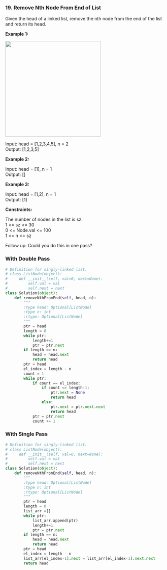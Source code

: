 ### 19. Remove Nth Node From End of List

Given the head of a linked list, remove the nth node from the end of the list and return its head.

**Example 1:**

<img src="https://assets.leetcode.com/uploads/2020/10/03/remove_ex1.jpg" width="300">

Input: head = [1,2,3,4,5], n = 2  
Output: [1,2,3,5]

**Example 2:** 

Input: head = [1], n = 1  
Output: []

**Example 3:**

Input: head = [1,2], n = 1  
Output: [1]
 

**Constraints:**

The number of nodes in the list is sz.  
1 <= sz <= 30  
0 <= Node.val <= 100  
1 <= n <= sz  
 

Follow up: Could you do this in one pass?  

### With Double Pass

```python
# Definition for singly-linked list.
# class ListNode(object):
#     def __init__(self, val=0, next=None):
#         self.val = val
#         self.next = next
class Solution(object):
    def removeNthFromEnd(self, head, n):
        """
        :type head: Optional[ListNode]
        :type n: int
        :rtype: Optional[ListNode]
        """
        ptr = head
        length = 0
        while ptr:
            length+=1
            ptr = ptr.next
        if length == n:
            head = head.next
            return head
        ptr = head
        el_index = length - n
        count = 1
        while ptr:
            if count == el_index:
                if count == length-1:
                    ptr.next = None
                    return head
                else:
                    ptr.next = ptr.next.next
                    return head
            ptr = ptr.next
            count += 1 
```

### With Single Pass

```python
# Definition for singly-linked list.
# class ListNode(object):
#     def __init__(self, val=0, next=None):
#         self.val = val
#         self.next = next
class Solution(object):
    def removeNthFromEnd(self, head, n):
        """
        :type head: Optional[ListNode]
        :type n: int
        :rtype: Optional[ListNode]
        """
        ptr = head
        length = 0
        list_arr =[]
        while ptr:
            list_arr.append(ptr)
            length+=1
            ptr = ptr.next
        if length == n:
            head = head.next
            return head
        ptr = head
        el_index = length - n
        list_arr[el_index-1].next = list_arr[el_index-1].next.next
        return head
```